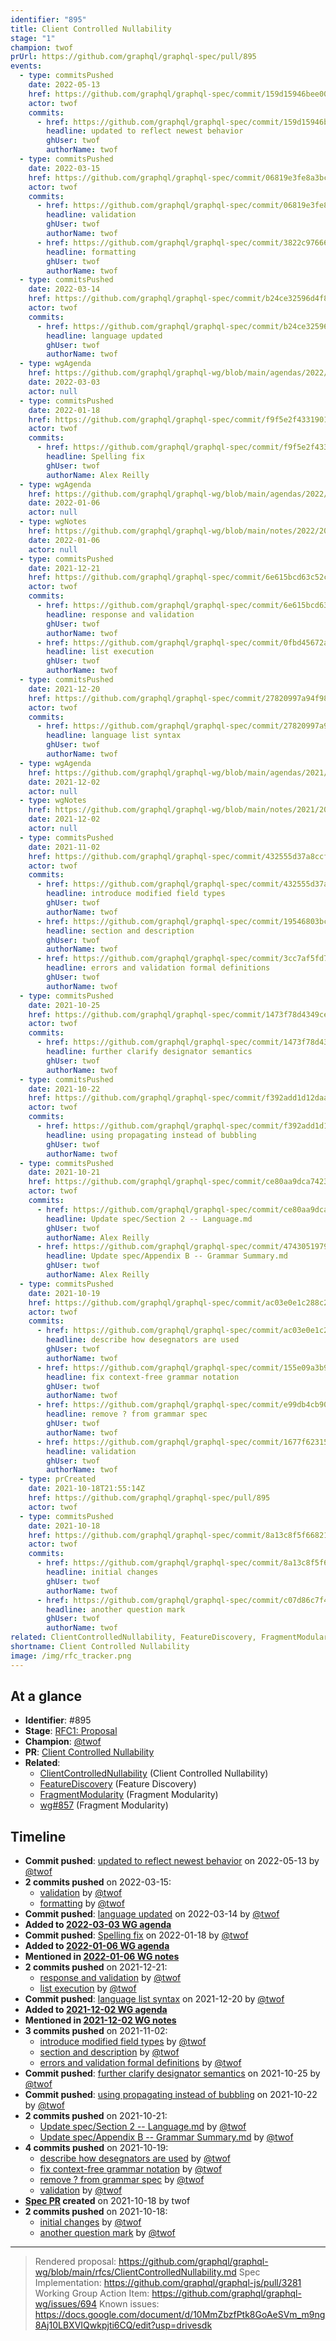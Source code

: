 ```yaml
---
identifier: "895"
title: Client Controlled Nullability
stage: "1"
champion: twof
prUrl: https://github.com/graphql/graphql-spec/pull/895
events:
  - type: commitsPushed
    date: 2022-05-13
    href: https://github.com/graphql/graphql-spec/commit/159d15946bee00c9c4bc2c01016a7b5f77cf47bb
    actor: twof
    commits:
      - href: https://github.com/graphql/graphql-spec/commit/159d15946bee00c9c4bc2c01016a7b5f77cf47bb
        headline: updated to reflect newest behavior
        ghUser: twof
        authorName: twof
  - type: commitsPushed
    date: 2022-03-15
    href: https://github.com/graphql/graphql-spec/commit/06819e3fe8a3bc740ef9e3f70e9e6651e27dc72f
    actor: twof
    commits:
      - href: https://github.com/graphql/graphql-spec/commit/06819e3fe8a3bc740ef9e3f70e9e6651e27dc72f
        headline: validation
        ghUser: twof
        authorName: twof
      - href: https://github.com/graphql/graphql-spec/commit/3822c976663fb8b59f559e37c95e693bdbe8620d
        headline: formatting
        ghUser: twof
        authorName: twof
  - type: commitsPushed
    date: 2022-03-14
    href: https://github.com/graphql/graphql-spec/commit/b24ce32596d4f8b6e52f664ddf39da915c0eda66
    actor: twof
    commits:
      - href: https://github.com/graphql/graphql-spec/commit/b24ce32596d4f8b6e52f664ddf39da915c0eda66
        headline: language updated
        ghUser: twof
        authorName: twof
  - type: wgAgenda
    href: https://github.com/graphql/graphql-wg/blob/main/agendas/2022/2022-03-03.md
    date: 2022-03-03
    actor: null
  - type: commitsPushed
    date: 2022-01-18
    href: https://github.com/graphql/graphql-spec/commit/f9f5e2f433190148d532aa421d3f1a75b267a6bc
    actor: twof
    commits:
      - href: https://github.com/graphql/graphql-spec/commit/f9f5e2f433190148d532aa421d3f1a75b267a6bc
        headline: Spelling fix
        ghUser: twof
        authorName: Alex Reilly
  - type: wgAgenda
    href: https://github.com/graphql/graphql-wg/blob/main/agendas/2022/2022-01-06.md
    date: 2022-01-06
    actor: null
  - type: wgNotes
    href: https://github.com/graphql/graphql-wg/blob/main/notes/2022/2022-01-06.md
    date: 2022-01-06
    actor: null
  - type: commitsPushed
    date: 2021-12-21
    href: https://github.com/graphql/graphql-spec/commit/6e615bcd63c52c4e2e3870c32d9171189abacbb5
    actor: twof
    commits:
      - href: https://github.com/graphql/graphql-spec/commit/6e615bcd63c52c4e2e3870c32d9171189abacbb5
        headline: response and validation
        ghUser: twof
        authorName: twof
      - href: https://github.com/graphql/graphql-spec/commit/0fbd45672a5c65ec7720e81f6980f35ff2c72441
        headline: list execution
        ghUser: twof
        authorName: twof
  - type: commitsPushed
    date: 2021-12-20
    href: https://github.com/graphql/graphql-spec/commit/27820997a94f98c2b9ebdc548f89253b574b77f4
    actor: twof
    commits:
      - href: https://github.com/graphql/graphql-spec/commit/27820997a94f98c2b9ebdc548f89253b574b77f4
        headline: language list syntax
        ghUser: twof
        authorName: twof
  - type: wgAgenda
    href: https://github.com/graphql/graphql-wg/blob/main/agendas/2021/2021-12-02.md
    date: 2021-12-02
    actor: null
  - type: wgNotes
    href: https://github.com/graphql/graphql-wg/blob/main/notes/2021/2021-12-02.md
    date: 2021-12-02
    actor: null
  - type: commitsPushed
    date: 2021-11-02
    href: https://github.com/graphql/graphql-spec/commit/432555d37a8ccf9054ed34982760cf46413aa4e7
    actor: twof
    commits:
      - href: https://github.com/graphql/graphql-spec/commit/432555d37a8ccf9054ed34982760cf46413aa4e7
        headline: introduce modified field types
        ghUser: twof
        authorName: twof
      - href: https://github.com/graphql/graphql-spec/commit/19546803bc528c320e18f50ebc6d93cae63e8a42
        headline: section and description
        ghUser: twof
        authorName: twof
      - href: https://github.com/graphql/graphql-spec/commit/3cc7af5fd788d3ccfb326bf2f6447d436ebdc91f
        headline: errors and validation formal definitions
        ghUser: twof
        authorName: twof
  - type: commitsPushed
    date: 2021-10-25
    href: https://github.com/graphql/graphql-spec/commit/1473f78d4349cecf546d5d221e211759a46e2981
    actor: twof
    commits:
      - href: https://github.com/graphql/graphql-spec/commit/1473f78d4349cecf546d5d221e211759a46e2981
        headline: further clarify designator semantics
        ghUser: twof
        authorName: twof
  - type: commitsPushed
    date: 2021-10-22
    href: https://github.com/graphql/graphql-spec/commit/f392add1d12daac3091b7af623dfbfbfded86105
    actor: twof
    commits:
      - href: https://github.com/graphql/graphql-spec/commit/f392add1d12daac3091b7af623dfbfbfded86105
        headline: using propagating instead of bubbling
        ghUser: twof
        authorName: twof
  - type: commitsPushed
    date: 2021-10-21
    href: https://github.com/graphql/graphql-spec/commit/ce80aa9dca74231bf5a8775e5ee73d081159b532
    actor: twof
    commits:
      - href: https://github.com/graphql/graphql-spec/commit/ce80aa9dca74231bf5a8775e5ee73d081159b532
        headline: Update spec/Section 2 -- Language.md
        ghUser: twof
        authorName: Alex Reilly
      - href: https://github.com/graphql/graphql-spec/commit/4743051979d840b9d06cbb75834e25b0b2bff452
        headline: Update spec/Appendix B -- Grammar Summary.md
        ghUser: twof
        authorName: Alex Reilly
  - type: commitsPushed
    date: 2021-10-19
    href: https://github.com/graphql/graphql-spec/commit/ac03e0e1c288c2b1a29336ea5889c56a0cb604c8
    actor: twof
    commits:
      - href: https://github.com/graphql/graphql-spec/commit/ac03e0e1c288c2b1a29336ea5889c56a0cb604c8
        headline: describe how desegnators are used
        ghUser: twof
        authorName: twof
      - href: https://github.com/graphql/graphql-spec/commit/155e09a3b9688d745518befb431db9fd47be8d6f
        headline: fix context-free grammar notation
        ghUser: twof
        authorName: twof
      - href: https://github.com/graphql/graphql-spec/commit/e99db4cb90568669f5b3721d90bfc04331f6d2d6
        headline: remove ? from grammar spec
        ghUser: twof
        authorName: twof
      - href: https://github.com/graphql/graphql-spec/commit/1677f623159a5f15c0eda54eb6d82dc8cb82621c
        headline: validation
        ghUser: twof
        authorName: twof
  - type: prCreated
    date: 2021-10-18T21:55:14Z
    href: https://github.com/graphql/graphql-spec/pull/895
    actor: twof
  - type: commitsPushed
    date: 2021-10-18
    href: https://github.com/graphql/graphql-spec/commit/8a13c8f5f66821fc78c693add2326908d948a458
    actor: twof
    commits:
      - href: https://github.com/graphql/graphql-spec/commit/8a13c8f5f66821fc78c693add2326908d948a458
        headline: initial changes
        ghUser: twof
        authorName: twof
      - href: https://github.com/graphql/graphql-spec/commit/c07d86c7f40bb71c427520558c84d409a14f3e54
        headline: another question mark
        ghUser: twof
        authorName: twof
related: ClientControlledNullability, FeatureDiscovery, FragmentModularity, wg694, wg857
shortname: Client Controlled Nullability
image: /img/rfc_tracker.png
---
```


## At a glance

- **Identifier**: #895
- **Stage**: [RFC1: Proposal](https://github.com/graphql/graphql-spec/blob/main/CONTRIBUTING.md#stage-1-proposal)
- **Champion**: [@twof](https://github.com/twof)
- **PR**: [Client Controlled Nullability](https://github.com/graphql/graphql-spec/pull/895)
- **Related**:
  - [ClientControlledNullability](/rfcs/ClientControlledNullability "Client Controlled Nullability / RFC0") (Client Controlled Nullability)
  - [FeatureDiscovery](/rfcs/FeatureDiscovery "Feature Discovery / RFC0") (Feature Discovery)
  - [FragmentModularity](/rfcs/FragmentModularity "Fragment Modularity / RFC0") (Fragment Modularity)
  - [wg#857](/rfcs/wg857 "Fragment Modularity / RFC0") (Fragment Modularity)

<!-- BEGIN_CUSTOM_TEXT -->



<!-- END_CUSTOM_TEXT -->

## Timeline

- **Commit pushed**: [updated to reflect newest behavior](https://github.com/graphql/graphql-spec/commit/159d15946bee00c9c4bc2c01016a7b5f77cf47bb) on 2022-05-13 by [@twof](https://github.com/twof)
- **2 commits pushed** on 2022-03-15:
  - [validation](https://github.com/graphql/graphql-spec/commit/06819e3fe8a3bc740ef9e3f70e9e6651e27dc72f) by [@twof](https://github.com/twof)
  - [formatting](https://github.com/graphql/graphql-spec/commit/3822c976663fb8b59f559e37c95e693bdbe8620d) by [@twof](https://github.com/twof)
- **Commit pushed**: [language updated](https://github.com/graphql/graphql-spec/commit/b24ce32596d4f8b6e52f664ddf39da915c0eda66) on 2022-03-14 by [@twof](https://github.com/twof)
- **Added to [2022-03-03 WG agenda](https://github.com/graphql/graphql-wg/blob/main/agendas/2022/2022-03-03.md)**
- **Commit pushed**: [Spelling fix](https://github.com/graphql/graphql-spec/commit/f9f5e2f433190148d532aa421d3f1a75b267a6bc) on 2022-01-18 by [@twof](https://github.com/twof)
- **Added to [2022-01-06 WG agenda](https://github.com/graphql/graphql-wg/blob/main/agendas/2022/2022-01-06.md)**
- **Mentioned in [2022-01-06 WG notes](https://github.com/graphql/graphql-wg/blob/main/notes/2022/2022-01-06.md)**
- **2 commits pushed** on 2021-12-21:
  - [response and validation](https://github.com/graphql/graphql-spec/commit/6e615bcd63c52c4e2e3870c32d9171189abacbb5) by [@twof](https://github.com/twof)
  - [list execution](https://github.com/graphql/graphql-spec/commit/0fbd45672a5c65ec7720e81f6980f35ff2c72441) by [@twof](https://github.com/twof)
- **Commit pushed**: [language list syntax](https://github.com/graphql/graphql-spec/commit/27820997a94f98c2b9ebdc548f89253b574b77f4) on 2021-12-20 by [@twof](https://github.com/twof)
- **Added to [2021-12-02 WG agenda](https://github.com/graphql/graphql-wg/blob/main/agendas/2021/2021-12-02.md)**
- **Mentioned in [2021-12-02 WG notes](https://github.com/graphql/graphql-wg/blob/main/notes/2021/2021-12-02.md)**
- **3 commits pushed** on 2021-11-02:
  - [introduce modified field types](https://github.com/graphql/graphql-spec/commit/432555d37a8ccf9054ed34982760cf46413aa4e7) by [@twof](https://github.com/twof)
  - [section and description](https://github.com/graphql/graphql-spec/commit/19546803bc528c320e18f50ebc6d93cae63e8a42) by [@twof](https://github.com/twof)
  - [errors and validation formal definitions](https://github.com/graphql/graphql-spec/commit/3cc7af5fd788d3ccfb326bf2f6447d436ebdc91f) by [@twof](https://github.com/twof)
- **Commit pushed**: [further clarify designator semantics](https://github.com/graphql/graphql-spec/commit/1473f78d4349cecf546d5d221e211759a46e2981) on 2021-10-25 by [@twof](https://github.com/twof)
- **Commit pushed**: [using propagating instead of bubbling](https://github.com/graphql/graphql-spec/commit/f392add1d12daac3091b7af623dfbfbfded86105) on 2021-10-22 by [@twof](https://github.com/twof)
- **2 commits pushed** on 2021-10-21:
  - [Update spec/Section 2 -- Language.md](https://github.com/graphql/graphql-spec/commit/ce80aa9dca74231bf5a8775e5ee73d081159b532) by [@twof](https://github.com/twof)
  - [Update spec/Appendix B -- Grammar Summary.md](https://github.com/graphql/graphql-spec/commit/4743051979d840b9d06cbb75834e25b0b2bff452) by [@twof](https://github.com/twof)
- **4 commits pushed** on 2021-10-19:
  - [describe how desegnators are used](https://github.com/graphql/graphql-spec/commit/ac03e0e1c288c2b1a29336ea5889c56a0cb604c8) by [@twof](https://github.com/twof)
  - [fix context-free grammar notation](https://github.com/graphql/graphql-spec/commit/155e09a3b9688d745518befb431db9fd47be8d6f) by [@twof](https://github.com/twof)
  - [remove ? from grammar spec](https://github.com/graphql/graphql-spec/commit/e99db4cb90568669f5b3721d90bfc04331f6d2d6) by [@twof](https://github.com/twof)
  - [validation](https://github.com/graphql/graphql-spec/commit/1677f623159a5f15c0eda54eb6d82dc8cb82621c) by [@twof](https://github.com/twof)
- **[Spec PR](https://github.com/graphql/graphql-spec/pull/895) created** on 2021-10-18 by twof
- **2 commits pushed** on 2021-10-18:
  - [initial changes](https://github.com/graphql/graphql-spec/commit/8a13c8f5f66821fc78c693add2326908d948a458) by [@twof](https://github.com/twof)
  - [another question mark](https://github.com/graphql/graphql-spec/commit/c07d86c7f40bb71c427520558c84d409a14f3e54) by [@twof](https://github.com/twof)

<!-- VERBATIM -->

---

> Rendered proposal: https://github.com/graphql/graphql-wg/blob/main/rfcs/ClientControlledNullability.md
> Spec Implementation: https://github.com/graphql/graphql-js/pull/3281
> Working Group Action Item: https://github.com/graphql/graphql-wg/issues/694
> Known issues: https://docs.google.com/document/d/10MmZbzfPtk8GoAeSVm_m9ng8Aj10LBXVIQwkpjti6CQ/edit?usp=drivesdk
